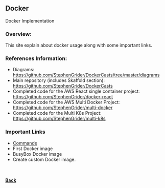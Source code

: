 ## Docker
Docker Implementation

### Overview:
This site explain about docker usage along with some important links.

### References Information:
- Diagrams: https://github.com/StephenGrider/DockerCasts/tree/master/diagrams
- Main repository (includes Skaffold section): https://github.com/StephenGrider/DockerCasts
- Completed code for the AWS React single container project: https://github.com/StephenGrider/docker-react
- Completed code for the AWS Multi Docker Project: https://github.com/StephenGrider/multi-docker
- Completed code for the Multi K8s Project: https://github.com/StephenGrider/multi-k8s

### Important Links
- [Commands](commands/)
- First Docker image
- BusyBox Docker image
- Create custom Docker image.

<br/><br/>
[<i class="fa fa-arrow-left"></i> **Back**](/documentation/)
